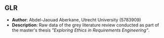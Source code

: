 ## GLR
- **Author**: Abdel-Jaouad Aberkane, Utrecht University (5783909)
- **Description**: Raw data of the grey literature review conducted as part of the master's thesis *"Exploring Ethics in Requirements Engineering"*.
